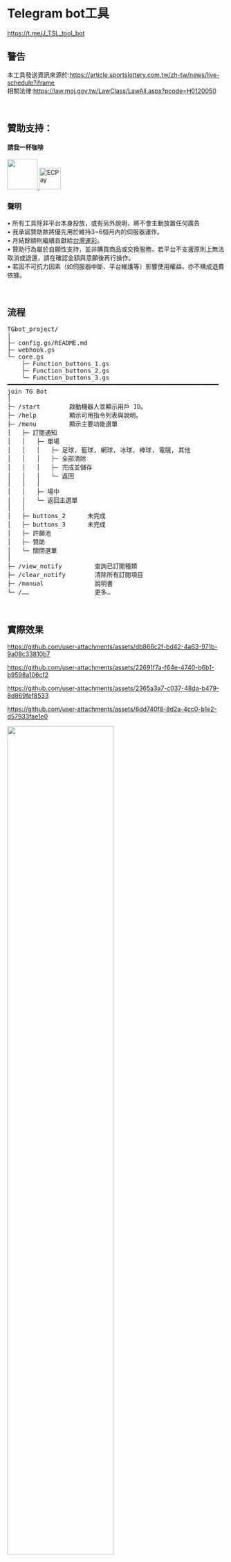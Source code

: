 # Telegram bot工具

https://t.me/J_TSL_tool_bot  

## 警告
本工具發送資訊來源於:https://article.sportslottery.com.tw/zh-tw/news/live-schedule?iframe  
相關法律:https://law.moj.gov.tw/LawClass/LawAll.aspx?pcode=H0120050  

&#8203;  

## 贊助支持：
#### 請我一杯咖啡
<p align="left">
  <a href="https://p.ecpay.com.tw/B651285" target="_blank">
    <img src="https://payment.ecpay.com.tw/Upload/QRCode/202504/QRCode_f581a638-4852-44ad-b863-b47aff0fa1aa.png" height="70"/>
    <img src="https://www.ecpay.com.tw/Content/Themes/WebStyle20131201/images/header_logo.png" alt="ECPay" height="50" />
  </a>
</p>  


### 聲明
• 所有工具除非平台本身投放，或有另外說明，將不會主動放置任何廣告  
• 我承諾贊助款將優先用於維持3~6個月內的伺服器運作。    
• 月結餘額則繼續貢獻給[台灣運彩](https://article.sportslottery.com.tw/)。    
• 贊助行為屬於自願性支持，並非購買商品或交換服務，若平台不支援原則上無法取消或退還，請在確認金額與意願後再行操作。  
• 若因不可抗力因素（如伺服器中斷、平台維護等）影響使用權益，亦不構成退費依據。  


&#8203;  
## 流程

<pre style="white-space: pre-wrap; word-break: break-all;">
TGbot_project/               
│               
├─ config.gs/README.md                              
├─ webhook.gs                              
└─ core.gs                              
    ├─ Function_buttons_1.gs               
    ├─ Function_buttons_2.gs               
    └─ Function_buttons_3.gs        
━━━━━━━━━━━━━━━━━━━━━━━━━━━━━━━━━━━━━━━━━━━━━━━━━━━━━━━━━━
join TG Bot               
│               
├─ /start        啟動機器人並顯示用戶 ID。               
├─ /help         顯示可用指令列表與說明。               
├─ /menu         顯示主要功能選單               
│   ├─ 訂​閱​通​知                                          
│   │   ├─ 單​場                                     
│   │   │   ├─ 足​球, 籃​球, 網​球, 冰​球, 棒​球, 電​競, 其​他 
│   │   │   ├─ 全​部​清​除                             
│   │   │   ├─ 完​成​並​儲​存                                  
│   │   │   └─ 返​回                               
│   │   │                                       
│   │   ├─ 場​中                                     
│   │   └─ 返​回​主​選​單                             
│   │                                           
│   ├─ buttons_2      未完成                               
│   ├─ buttons_3      未完成
│   ├─ 許​願​池                                       
│   ├─ 贊​助                                           
│   └─ 關​閉​選​單                                   
│                                               
├─ /view_notify         查詢已訂閱種類
├─ /clear_notify        清除所有訂閱項目
├─ /manual              說明書
└─ /……                  更多…
</pre>      

&#8203;  

## 實際效果



https://github.com/user-attachments/assets/db866c2f-bd42-4a63-971b-9a08c33810b7


https://github.com/user-attachments/assets/22691f7a-f64e-4740-b6b1-b9598a106cf2


https://github.com/user-attachments/assets/2365a3a7-c037-48da-b479-8d869fef8533


https://github.com/user-attachments/assets/6dd740f8-8d2a-4cc0-b1e2-d57933fae1e0

<img src="https://github.com/user-attachments/assets/2ca6a48c-baf9-4edd-bc5d-1fbaf41a856e" width="70%">

#### 歷史
<img src="https://github.com/user-attachments/assets/3bc2ff05-a7f7-4deb-bef4-33f329698ec2?raw=true" width="40%" alt="第二張圖">

&#8203;  

## 待辦功能  
０１,   每天晚上10點多發送未來30小時的不篩選賽事預告(待測試 訊息可能過長)               
０２,   
０３,   
０４,   
０５,   

## 許願池&回應   
<pre>
０１,   重建line版本   
  回：之前版本的用量粗算一個月28800則訊息(平日10+假日20\*一個月四週*人數)    
      用新版Line messaging api收費約4500~5000，如果投幣達標會考慮  

０２,   FB版本  
  回：不熟，但有機會會再研究看看  
    
０３,    
０４,    
０５,   
</pre>
